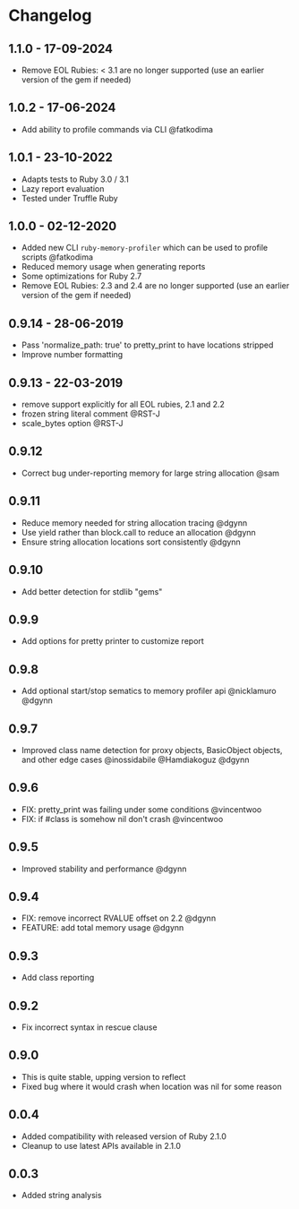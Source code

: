 # Changelog

## 1.1.0 - 17-09-2024

- Remove EOL Rubies: < 3.1 are no longer supported (use an earlier version of the gem if needed)

## 1.0.2 - 17-06-2024

- Add ability to profile commands via CLI @fatkodima

## 1.0.1 - 23-10-2022

- Adapts tests to Ruby 3.0 / 3.1
- Lazy report evaluation
- Tested under Truffle Ruby

## 1.0.0 - 02-12-2020

- Added new CLI `ruby-memory-profiler` which can be used to profile scripts @fatkodima
- Reduced memory usage when generating reports
- Some optimizations for Ruby 2.7
- Remove EOL Rubies: 2.3 and 2.4 are no longer supported (use an earlier version of the gem if needed)

## 0.9.14 - 28-06-2019

- Pass 'normalize_path: true' to pretty_print to have locations stripped
- Improve number formatting

## 0.9.13 - 22-03-2019

- remove support explicitly for all EOL rubies, 2.1 and 2.2
- frozen string literal comment @RST-J
- scale_bytes option @RST-J

## 0.9.12
- Correct bug under-reporting memory for large string allocation @sam

## 0.9.11
- Reduce memory needed for string allocation tracing @dgynn
- Use yield rather than block.call to reduce an allocation @dgynn
- Ensure string allocation locations sort consistently @dgynn

## 0.9.10
- Add better detection for stdlib "gems"

## 0.9.9
- Add options for pretty printer to customize report

## 0.9.8
- Add optional start/stop sematics to memory profiler api @nicklamuro @dgynn

## 0.9.7
- Improved class name detection for proxy objects, BasicObject objects, and
 other edge cases @inossidabile @Hamdiakoguz @dgynn

## 0.9.6
- FIX: pretty_print was failing under some conditions @vincentwoo
- FIX: if #class is somehow nil don't crash @vincentwoo

## 0.9.5
- Improved stability and performance @dgynn

## 0.9.4
- FIX: remove incorrect RVALUE offset on 2.2  @dgynn
- FEATURE: add total memory usage @dgynn

## 0.9.3
- Add class reporting

## 0.9.2
- Fix incorrect syntax in rescue clause

## 0.9.0
- This is quite stable, upping version to reflect
- Fixed bug where it would crash when location was nil for some reason

## 0.0.4
- Added compatibility with released version of Ruby 2.1.0
- Cleanup to use latest APIs available in 2.1.0

## 0.0.3
- Added string analysis
